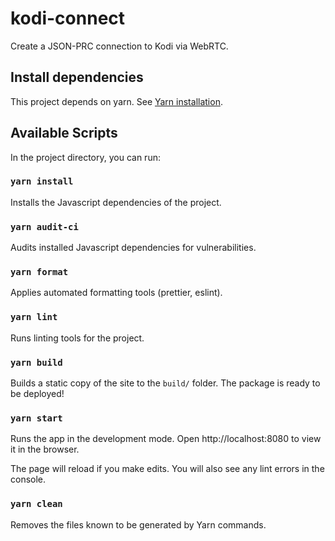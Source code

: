 # kodi-connect

Create a JSON-PRC connection to Kodi via WebRTC.

## Install dependencies

This project depends on yarn. See [Yarn installation](https://classic.yarnpkg.com/en/docs/install).

## Available Scripts

In the project directory, you can run:

### `yarn install`

Installs the Javascript dependencies of the project.

### `yarn audit-ci`

Audits installed Javascript dependencies for vulnerabilities.

### `yarn format`

Applies automated formatting tools (prettier, eslint).

### `yarn lint`

Runs linting tools for the project.

### `yarn build`

Builds a static copy of the site to the `build/` folder.
The package is ready to be deployed!

### `yarn start`

Runs the app in the development mode.
Open http://localhost:8080 to view it in the browser.

The page will reload if you make edits.
You will also see any lint errors in the console.

### `yarn clean`

Removes the files known to be generated by Yarn commands.
